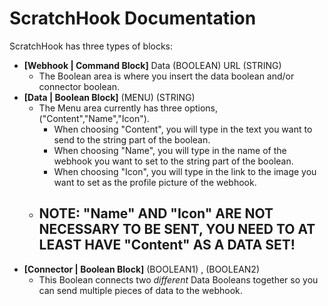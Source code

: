 # ScratchHook Documentation
ScratchHook has three types of blocks:
 - **[Webhook | Command Block]** Data (BOOLEAN) URL (STRING)
    - The Boolean area is where you insert the data boolean and/or connector boolean.
 - **[Data | Boolean Block]** (MENU) (STRING)
    - The Menu area currently has three options, ("Content","Name","Icon").
        - When choosing "Content", you will type in the text you want to send to the string part of the boolean.
        - When choosing "Name", you will type in the name of the webhook you want to set to the string part of the boolean.
        - When choosing "Icon", you will type in the link to the image you want to set as the profile picture of the webhook.
    - ## **NOTE: "Name" AND "Icon" ARE NOT NECESSARY TO BE SENT, YOU NEED TO AT LEAST HAVE "Content" AS A DATA SET!**
 - **[Connector | Boolean Block]** (BOOLEAN1) , (BOOLEAN2)
    - This Boolean connects two *different* Data Booleans together so you can send multiple pieces of data to the webhook.
